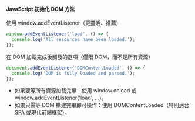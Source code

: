 #### JavaScript 初始化 DOM 方法

使用 window.addEventListener（更靈活、推薦）

```js
window.addEventListener('load', () => {
  console.log('All resources have been loaded.');
});
```

在 DOM 加載完成後觸發的選項（僅限 DOM，而不是所有資源）

```js
document.addEventListener('DOMContentLoaded', () => {
  console.log('DOM is fully loaded and parsed.');
});
```

- 如果要等所有資源加載完畢：使用 window.onload 或 window.addEventListener('load', ...)。
- 如果只需等 DOM 構建完畢即可操作：使用 DOMContentLoaded（特別適合 SPA 或現代前端框架）。
